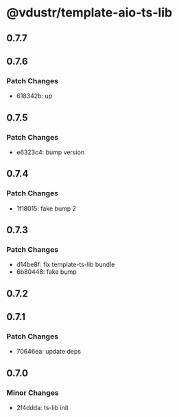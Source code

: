# @vdustr/template-aio-ts-lib

## 0.7.7

## 0.7.6

### Patch Changes

- 618342b: up

## 0.7.5

### Patch Changes

- e6323c4: bump version

## 0.7.4

### Patch Changes

- 1f18015: fake bump 2

## 0.7.3

### Patch Changes

- d14be8f: fix template-ts-lib bundle
- 6b80448: fake bump

## 0.7.2

## 0.7.1

### Patch Changes

- 70646ea: update deps

## 0.7.0

### Minor Changes

- 2f4ddda: ts-lib init
